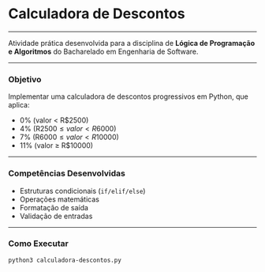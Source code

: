 # **Calculadora de Descontos**
---
Atividade prática desenvolvida para a disciplina de **Lógica de Programação e Algoritmos** do Bacharelado em Engenharia de Software.


---
### Objetivo
Implementar uma calculadora de descontos progressivos em Python, que aplica:
- 0% (valor < R$2500)
- 4% (R$2500 ≤ valor < R$6000)
- 7% (R$6000 ≤ valor < R$10000)
- 11% (valor ≥ R$10000)


---
### Competências Desenvolvidas
- Estruturas condicionais (`if/elif/else`)
- Operações matemáticas
- Formatação de saída
- Validação de entradas


---
### Como Executar
```bash
python3 calculadora-descontos.py
